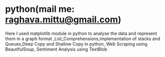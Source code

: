 # python(mail me: raghava.mittu@gmail.com)
Here I used matplotlib module in python to analyse the data and represent them in a graph format
,List_Comprehensions,implementation of stacks and Queues,Deep Copy and Shallow Copy in python,
Web Scraping using BeautifulSoup,
Sentiment Analysis using TextBlob

